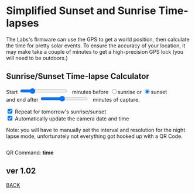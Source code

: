 <script src="../../jquery.min.js"></script>
<script src="../../qrcodeborder.js"></script>
<style>
        #qrcode{
            width: 100%;
        }
        div{
            width: 100%;
            display: inline-block;
        }
</style>

# Simplified Sunset and Sunrise Time-lapses

The Labs's firmware can use the GPS to get a world position, then calculate the time for pretty solar events.  To ensure the accuracy of your location, it may make take a couple of minutes to get a high-precision GPS lock (you will need to be outdoors.)

## Sunrise/Sunset Time-lapse Calculator

Start <input type="range" id="tlmin" name="tlmin" min="1" max="60" value="15"><label for="tlmin"></label>&nbsp;&nbsp;<b id="minstext"></b> minutes before <input type="radio" id="sr1" name="solar" value="r"><label for="sr1">sunrise</label> or <input type="radio" id="sr2" name="solar" value="s" checked><label for="sr2">sunset</label><br> and end after <input type="range" id="tlendmin" name="tlendmin" min="10" max="120" value="60"><label for="tlendmin"></label>&nbsp;&nbsp;<b id="minsendtext"></b> minutes of capture.
 
<input type="checkbox" id="repeat" name="repeat" checked> 
<label for="repeat">Repeat for tomorrow's sunrise/sunset</label><br>

<input type="checkbox" id="setdatetime" name="setdatetime" checked> 
<label for="setdatetime">Automatically update the camera date and time</label><br>

Note: you will have to manually set the interval and resolution for the night lapse mode, unfortunately not everything got hooked up with a QR Code. 
 
<center>
<div id="qrcode"></div>
<br>
</center>

QR Command: <b id="qrtext">time</b><br>
        
## ver 1.02
[BACK](..)

<script>
var once = true;
var qrcode;
var cmd = "oC15mNLeA";
var lasttimecmd = "";
var today;
var yy;
var mm;
var dd;
var h;
var m;
var s;

function dcmd(cmd, id) {
    var x;
	if(document.getElementById(id) !== null)
	{
		x = document.getElementById(id).checked;
		if( x === true)
			cmd = cmd + document.getElementById(id).value;
	}
	else
	{
	    var i;
		for (i = 1; i < 15; i++) { 
			var newid = id+i;
			if(document.getElementById(newid) !== null)
			{
				x = document.getElementById(newid).checked;
				if( x === true)
					cmd = cmd + document.getElementById(newid).value;
			}
		}
	}
	return cmd;
}

function makeQR() 
{	
  if(once === true)
  {
    qrcode = new QRCode(document.getElementById("qrcode"), 
    {
      text : "!oMBURN=\"\"",
      width : 360,
      height : 360,
      correctLevel : QRCode.CorrectLevel.M
    });
    once = false;
  }
}

function checkTime(i) {
    if (i < 10) {i = "0" + i;}  // add zero in front of numbers < 10
    return i;
}

function timeLoop()
{
  if(document.getElementById("tlmin") !== null)
  {
	cmd = "oC15mNLeA";
	
	if(document.getElementById("setdatetime") != null)
    {
		if(document.getElementById("setdatetime").checked == true)
		{
			today = new Date();
					
			yy = today.getFullYear() - 2000;
			mm = today.getMonth() + 1;
			dd = today.getDate();
			h = today.getHours();
			m = today.getMinutes();
			s = today.getSeconds();
				
			yy = checkTime(yy);
			mm = checkTime(mm);
			dd = checkTime(dd);
			h = checkTime(h);
			m = checkTime(m);
			s = checkTime(s);
			
			cmd = "oT" + yy + mm + dd + h + m + s + cmd;
		}
	}
			
	var mins = parseInt(document.getElementById("tlmin").value);	
	document.getElementById("minstext").innerHTML = mins;	
	
	mins *= 60;
	
	var endmins = parseInt(document.getElementById("tlendmin").value);	
	document.getElementById("minsendtext").innerHTML = endmins;	
	
	endmins *= 60;
	
	cmd = cmd + "!" + dcmd("", "sr") + "-" + mins + "S!" + endmins + "E";
	
	
    if(document.getElementById("repeat") != null)
    {
      if(document.getElementById("repeat").checked == true)
      {
        cmd = cmd + "!R";
      }
    }
  }
  
  qrcode.clear(); 
  qrcode.makeCode(cmd);
  
  if(cmd != lasttimecmd)
  {
	changed = true;
	lasttimecmd = cmd;
  }
	
  if(changed === true)
	document.getElementById("qrtext").innerHTML = cmd;
	
  var t = setTimeout(timeLoop, 500);
}

function myReloadFunction() {
  location.reload();
}

makeQR();
timeLoop();


</script>
